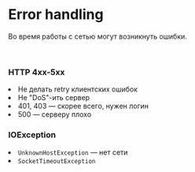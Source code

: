 # Error handling

Во время работы с сетью могут возникнуть ошибки.

<br>


<div class="half-left">
<h3>HTTP 4xx-5xx</h3>

<li>Не делать retry клиентских ошибок</li>
<li>Не "DoS"-ить сервер</li>
<li>401, 403 — скорее всего, нужен логин</li>
<li>500 — серверу плохо</li>
</div>


<div class="half-right">
<h3>IOException</h3>

<li><code>UnknownHostException</code> — нет сети</li>
<li><code>SocketTimeoutException</code></li>
</div>

